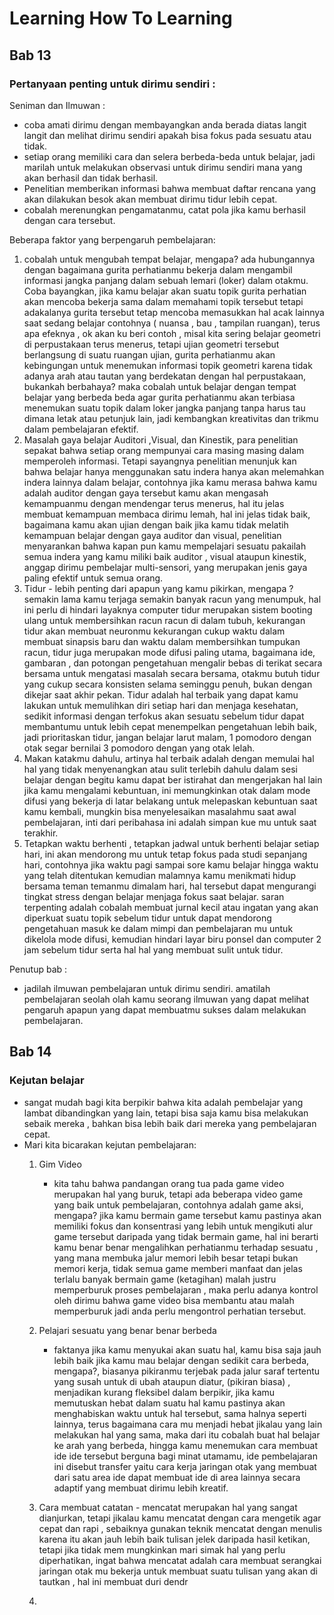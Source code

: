 # Learning How To Learning

## Bab 13
### Pertanyaan penting untuk dirimu sendiri : 

 Seniman dan Ilmuwan : 
- coba amati dirimu dengan membayangkan anda berada diatas langit langit dan melihat dirimu sendiri apakah bisa fokus pada sesuatu atau tidak.
- setiap orang memiliki cara dan selera berbeda-beda untuk belajar, jadi marilah untuk melakukan observasi untuk dirimu sendiri mana yang akan berhasil dan tidak berhasil.
- Penelitian memberikan informasi bahwa membuat daftar rencana yang akan dilakukan besok akan membuat dirimu tidur lebih cepat.
- cobalah merenungkan pengamatanmu, catat pola jika kamu berhasil dengan cara tersebut.

Beberapa faktor yang berpengaruh pembelajaran:

1.	cobalah untuk mengubah tempat belajar, mengapa? ada 		hubungannya dengan bagaimana gurita perhatianmu bekerja dalam mengambil informasi jangka panjang dalam sebuah lemari (loker) dalam otakmu. Coba bayangkan, jika kamu belajar akan suatu topik gurita perhatian akan mencoba bekerja sama dalam memahami topik tersebut tetapi adakalanya gurita tersebut tetap mencoba memasukkan hal acak lainnya saat sedang belajar contohnya ( nuansa , bau , tampilan ruangan), terus apa efeknya , ok akan ku beri contoh , misal kita sering belajar geometri di perpustakaan terus menerus, tetapi ujian geometri tersebut berlangsung di suatu ruangan ujian, gurita perhatianmu akan kebingungan untuk menemukan informasi topik geometri karena tidak adanya arah atau tautan yang berdekatan dengan hal perpustakaan, bukankah berbahaya? maka cobalah untuk belajar dengan tempat belajar yang berbeda beda agar gurita perhatianmu akan terbiasa menemukan suatu topik dalam loker jangka panjang tanpa harus tau dimana letak atau petunjuk lain, jadi kembangkan kreativitas dan trikmu dalam pembelajaran efektif.
2. Masalah gaya belajar Auditori ,Visual, dan Kinestik, para penelitian sepakat bahwa setiap orang mempunyai cara masing masing dalam memperoleh informasi. Tetapi sayangnya penelitian menunjuk kan bahwa belajar hanya menggunakan satu indera hanya akan melemahkan indera lainnya dalam belajar, contohnya jika kamu merasa bahwa kamu adalah auditor dengan gaya tersebut kamu akan mengasah kemampuanmu dengan mendengar terus menerus, hal itu jelas membuat kemampuan membaca dirimu lemah, hal ini jelas tidak baik, bagaimana kamu akan ujian dengan baik jika kamu tidak melatih kemampuan belajar dengan gaya auditor dan visual, penelitian menyarankan bahwa kapan pun kamu mempelajari sesuatu pakailah semua indera yang kamu miliki baik auditor , visual ataupun kinestik, anggap dirimu pembelajar  multi-sensori, yang merupakan jenis gaya paling efektif untuk semua orang.
3. Tidur - lebih penting dari apapun yang kamu pikirkan, mengapa ? semakin lama kamu terjaga semakin banyak racun yang menumpuk, hal ini perlu di hindari layaknya computer tidur merupakan sistem booting ulang untuk membersihkan racun racun di dalam tubuh, kekurangan tidur akan membuat neuronmu kekurangan cukup waktu dalam membuat sinapsis baru dan waktu dalam membersihkan tumpukan racun, tidur juga merupakan mode difusi paling utama, bagaimana ide, gambaran  , dan potongan pengetahuan mengalir bebas di terikat secara bersama untuk mengatasi masalah secara bersama, otakmu butuh tidur yang cukup secara konsisten selama seminggu penuh, bukan dengan dikejar saat akhir pekan. Tidur adalah hal terbaik yang dapat kamu lakukan untuk memulihkan diri setiap hari dan menjaga kesehatan, sedikit informasi dengan terfokus akan sesuatu sebelum tidur dapat membantumu untuk lebih cepat menempelkan pengetahuan lebih baik, jadi prioritaskan tidur, jangan belajar larut malam, 1 pomodoro dengan otak segar bernilai 3 pomodoro dengan yang otak lelah.
4. Makan katakmu dahulu, artinya hal terbaik adalah dengan memulai hal hal yang tidak menyenangkan atau sulit terlebih dahulu dalam sesi belajar dengan begitu kamu dapat ber istirahat dan mengerjakan hal lain jika kamu mengalami kebuntuan, ini memungkinkan otak dalam mode difusi yang bekerja di latar belakang untuk melepaskan kebuntuan saat kamu kembali, mungkin bisa menyelesaikan masalahmu saat awal pembelajaran, inti dari peribahasa ini adalah simpan kue mu untuk saat terakhir.
5. Tetapkan waktu berhenti , tetapkan jadwal untuk berhenti belajar setiap hari, ini akan mendorong mu untuk tetap fokus pada studi sepanjang hari, contohnya jika waktu pagi sampai sore kamu belajar hingga waktu yang telah ditentukan kemudian malamnya kamu menikmati hidup bersama teman temanmu dimalam hari, hal tersebut dapat mengurangi tingkat stress dengan belajar menjaga fokus saat belajar. saran terpenting adalah cobalah membuat jurnal kecil atau ingatan yang akan diperkuat suatu topik sebelum tidur untuk dapat mendorong pengetahuan masuk ke dalam mimpi dan pembelajaran mu untuk dikelola mode difusi, kemudian hindari layar biru ponsel dan computer 2 jam sebelum tidur serta hal hal yang membuat sulit untuk tidur.

Penutup bab : 
- jadilah ilmuwan pembelajaran untuk dirimu sendiri. amatilah pembelajaran seolah olah kamu seorang ilmuwan yang dapat melihat pengaruh apapun yang dapat membuatmu sukses dalam melakukan pembelajaran.

## Bab 14

### Kejutan belajar
- sangat mudah bagi kita berpikir bahwa kita adalah pembelajar yang lambat dibandingkan yang lain, tetapi bisa saja kamu bisa melakukan sebaik mereka , bahkan bisa lebih baik dari mereka yang pembelajaran cepat.
- Mari kita bicarakan kejutan pembelajaran:
	1. Gim Video
		 - kita tahu bahwa pandangan orang tua pada game video  merupakan hal yang buruk, tetapi ada beberapa video game yang baik untuk pembelajaran, contohnya adalah game aksi, mengapa? jika kamu bermain game tersebut kamu pastinya akan memiliki fokus dan konsentrasi yang lebih untuk mengikuti alur game tersebut daripada yang tidak bermain game, hal ini berarti kamu benar benar mengalihkan perhatianmu terhadap sesuatu , yang mana membuka jalur memori lebih besar tetapi bukan memori kerja, tidak semua game memberi manfaat dan jelas terlalu banyak bermain game (ketagihan) malah justru memperburuk proses pembelajaran , maka perlu adanya kontrol oleh dirimu bahwa game video bisa membantu atau malah memperburuk jadi anda perlu mengontrol perhatian tersebut.
		 
	2.	Pelajari sesuatu yang benar benar berbeda
		- faktanya jika kamu menyukai akan suatu hal, kamu bisa saja jauh lebih baik jika kamu mau belajar dengan sedikit cara berbeda, mengapa?, biasanya pikiranmu terjebak pada jalur saraf tertentu yang susah untuk di ubah ataupun diatur, (pikiran biasa) , menjadikan kurang fleksibel dalam berpikir, jika kamu memutuskan hebat dalam suatu hal kamu pastinya akan menghabiskan waktu untuk hal tersebut, sama halnya seperti lainnya, terus bagaimana cara mu menjadi hebat jikalau yang lain melakukan hal yang sama, maka dari itu cobalah buat hal belajar ke arah yang berbeda, hingga kamu menemukan cara membuat ide ide tersebut berguna bagi minat utamamu, ide pembelajaran ini disebut transfer yaitu cara kerja jaringan otak yang membuat dari satu area ide dapat membuat ide di area lainnya secara adaptif  yang membuat dirimu lebih kreatif.
	3. Cara membuat catatan
			- mencatat 	merupakan hal yang sangat dianjurkan, tetapi jikalau kamu mencatat dengan cara mengetik agar cepat dan rapi , sebaiknya gunakan teknik mencatat dengan menulis karena itu akan jauh lebih baik tulisan jelek daripada hasil ketikan, tetapi jika tidak mem mungkinkan mari simak hal yang perlu diperhatikan, ingat bahwa mencatat adalah cara membuat serangkai jaringan otak mu bekerja untuk membuat suatu tulisan yang akan di tautkan , hal ini membuat duri dendr
	5. 
<!--stackedit_data:
eyJoaXN0b3J5IjpbLTY4MTAyNzEyMSwtODM0NDExNTE4LDIwMz
QwOTEyNDEsNzY5OTY5MDI3LDE4NTExMjg0NDYsODk1OTgyMjAz
XX0=
-->